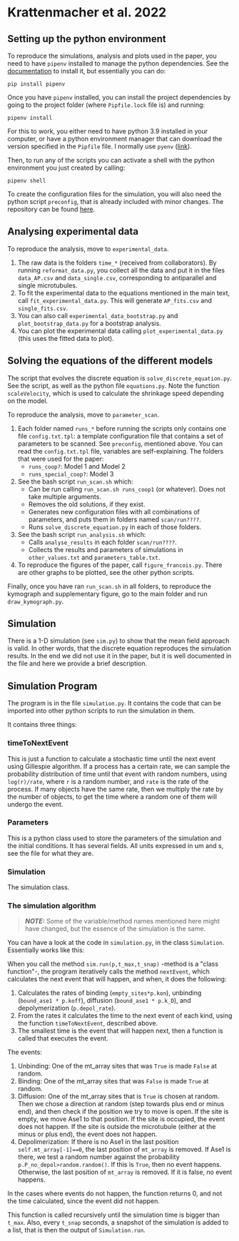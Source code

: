 # Krattenmacher et al. 2022

## Setting up the python environment

To reproduce the simulations, analysis and plots used in the paper, you need to have `pipenv` installed to manage the python dependencies. See the [documentation](https://pypi.org/project/pipenv/) to install it, but essentially you can do:

```
pip install pipenv
```

Once you have `pipenv` installed, you can install the project dependencies by going to the project folder (where `Pipfile.lock` file is) and running:

```
pipenv install
```

For this to work, you either need to have python 3.9 installed in your computer, or have a python environment manager that can download the version specified in the `Pipfile` file. I normally use `pyenv` ([link](https://github.com/pyenv/pyenv#installation)).

Then, to run any of the scripts you can activate a shell with the python environment you just created by calling:

```
pipenv shell
```

To create the configuration files for the simulation, you will also need the python script `preconfig`, that is already included with minor changes. The repository can be found [here](https://github.com/nedelec/preconfig).

## Analysing experimental data

To reproduce the analysis, move to `experimental_data`.

1. The raw data is the folders `time_*` (received from collaborators). By running `reformat_data.py`, you collect all the data and put it in the files `data_AP.csv` and `data_single.csv`, corresponding to antiparallel and single microtubules.
2. To fit the experimental data to the equations mentioned in the main text, call `fit_experimental_data.py`. This will generate `AP_fits.csv` and `single_fits.csv`.
3. You can also call `experimental_data_bootstrap.py` and `plot_bootstrap_data.py` for a bootstrap analysis.
4. You can plot the experimental data calling `plot_experimental_data.py` (this uses the fitted data to plot).

## Solving the equations of the different models

The script that evolves the discrete equation is `solve_discrete_equation.py`. See the script, as well as the python file `equations.py`. Note the function `scaleVelocity`, which is used to calculate the shrinkage speed depending on the model.

To reproduce the analysis, move to `parameter_scan`.

1. Each folder named `runs_*` before running the scripts only contains one file `config.txt.tpl`: a template configuration file that contains a set of parameters to be scanned. See `preconfig`, mentioned above. You can read the `config.txt.tpl` file, variables are self-explaining. The folders that were used for the paper:
    * `runs_coop?`: Model 1 and Model 2
    * `runs_special_coop?`: Model 3
2. See the bash script `run_scan.sh` which:
    * Can be run calling `run_scan.sh runs_coop1` (or whatever). Does not take multiple arguments.
    * Removes the old solutions, if they exist.
    * Generates new configuration files with all combinations of parameters, and puts them in folders named `scan/run????`.
    * Runs `solve_discrete_equation.py` in each of those folders.
3. See the bash script `run_analysis.sh` which:
    * Calls `analyse_results` in each folder `scan/run????`.
    * Collects the results and parameters of simulations in `other_values.txt` and `parameters_table.txt`.
4. To reproduce the figures of the paper, call `figure_francois.py`. There are other graphs to be plotted, see the other python scripts.

Finally, once you have ran `run_scan.sh` in all folders, to reproduce the kymograph and supplementary figure, go to the main folder and run `draw_kymograph.py`.

## Simulation

There is a 1-D simulation (see `sim.py`) to show that the mean field approach is valid. In other words, that the discrete equation reproduces the simulation results. In the end we did not use it in the paper, but it is well documented in the file and here we provide a brief description.

## Simulation Program

The program is in the file `simulation.py`. It contains the code that can be imported into other python scripts to run the simulation in them.

It contains three things:

### timeToNextEvent

This is just a function to calculate a stochastic time until the next event using Gillespie algorithm. If a process has a certain rate, we can sample the probability distribution of time until that event with random numbers, using `log(r)/rate`, where `r` is a random number, and `rate` is the rate of the process. If many objects have the same rate, then we multiply the rate by the number of objects, to get the time where a random one of them will undergo the event.

### Parameters

This is a python class used to store the parameters of the simulation and the initial conditions. It has several fields. All units expressed in um and s, see the file for what they are.

### Simulation

The simulation class.

### The simulation algorithm

> **_NOTE:_** Some of the variable/method names mentioned here might have changed, but the essence of the simulation is the same.

You can have a look at the code in `simulation.py`, in the class `Simulation`.
Essentially works like this:

When you call the method `sim.run(p,t_max,t_snap)` -method is a "class function"-, the program iteratively calls the method `nextEvent`, which calculates the next event that will happen, and when, it does the following:

1. Calculates the rates of binding (`empty_sites*p.kon`), unbinding (`bound_ase1 * p.koff`), diffusion (`bound_ase1 * p.k_D`), and depolymerization (`p.depol_rate`).
2. From the rates it calculates the time to the next event of each kind, using the function `timeToNextEvent`, described above.
3. The smallest time is the event that will happen next, then a function is called that executes the event.

The events:

1. Unbinding: One of the mt_array sites that was `True` is made `False` at random.
2. Binding: One of the mt_array sites that was `False` is made `True` at random.
3. Diffusion: One of the mt_array sites that is `True` is chosen at random. Then we chose a direction at random (step towards plus end or minus end), and then check if the position we try to move is open. If the site is empty, we move Ase1 to that position. If the site is occupied, the event does not happen. If the site is outside the microtubule (either at the minus or plus end), the event does not happen.
4. Depolimerization: If there is no Ase1 in the last position `self.mt_array[-1]==0`, the last position of `mt_array` is removed. If Ase1 is there, we test a random number against the probability `p.P_no_depol>random.random()`. If this is `True`, then no event happens. Otherwise, the last position of `mt_array` is removed. If it is false, no event happens.

In the cases where events do not happen, the function returns 0, and not the time calculated, since the event did not happen. 

This function is called recursively until the simulation time is bigger than `t_max`. Also, every `t_snap` seconds, a snapshot of the simulation is added to a list, that is then the output of `Simulation.run`.


